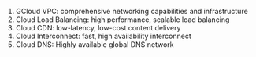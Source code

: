 1. GCloud VPC: comprehensive networking capabilities and infrastructure
2. Cloud Load Balancing: high performance, scalable load balancing
3. Cloud CDN: low-latency, low-cost content delivery
4. Cloud Interconnect: fast, high availability interconnect
5. Cloud DNS: Highly available global DNS network
